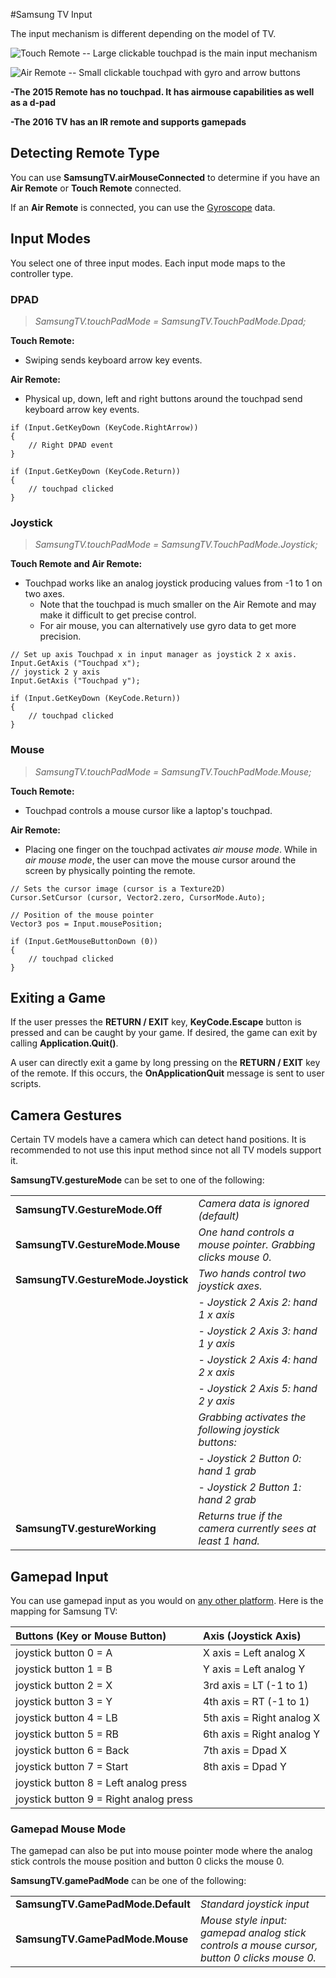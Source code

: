#Samsung TV Input

The input mechanism is different depending on the model of TV.

![Touch Remote -- Large clickable touchpad is the main input mechanism](../uploads/Main/samsungtv-remote2013.jpg)

![Air Remote -- Small clickable touchpad with gyro and arrow buttons](../uploads/Main/samsungtv-remote2014.jpg)

**-The 2015 Remote has no touchpad. It has airmouse capabilities as well as a d-pad**

**-The 2016 TV has an IR remote and supports gamepads**

## Detecting Remote Type

You can use **SamsungTV.airMouseConnected** to determine if you have an **Air Remote** or **Touch Remote** connected.

If an **Air Remote** is connected, you can use the [Gyroscope](ScriptRef:Gyroscope.html) data.

## Input Modes

You select one of three input modes.  Each input mode maps to the controller type.

### DPAD
> _SamsungTV.touchPadMode = SamsungTV.TouchPadMode.Dpad;_

**Touch Remote:**

 * Swiping sends keyboard arrow key events.

**Air Remote:**

 * Physical up, down, left and right buttons around the touchpad send keyboard arrow key events.

```
if (Input.GetKeyDown (KeyCode.RightArrow))
{
    // Right DPAD event
}

if (Input.GetKeyDown (KeyCode.Return))
{
    // touchpad clicked
}
```

### Joystick
> _SamsungTV.touchPadMode = SamsungTV.TouchPadMode.Joystick;_

**Touch Remote and Air Remote:**

 * Touchpad works like an analog joystick producing values from -1 to 1 on two axes.
   * Note that the touchpad is much smaller on the Air Remote and may make it difficult to get precise control.
   * For air mouse, you can alternatively use gyro data to get more precision.

```
// Set up axis Touchpad x in input manager as joystick 2 x axis.
Input.GetAxis ("Touchpad x");
// joystick 2 y axis
Input.GetAxis ("Touchpad y");

if (Input.GetKeyDown (KeyCode.Return))
{
    // touchpad clicked
}
```

### Mouse
> _SamsungTV.touchPadMode = SamsungTV.TouchPadMode.Mouse;_

**Touch Remote:**

 * Touchpad controls a mouse cursor like a laptop's touchpad.

**Air Remote:**

 * Placing one finger on the touchpad activates _air mouse mode_.  While in _air mouse mode_, the user can move the mouse cursor around the screen by physically pointing the remote.

```
// Sets the cursor image (cursor is a Texture2D)
Cursor.SetCursor (cursor, Vector2.zero, CursorMode.Auto); 

// Position of the mouse pointer
Vector3 pos = Input.mousePosition;

if (Input.GetMouseButtonDown (0))
{
    // touchpad clicked
}
```

## Exiting a Game

If the user presses the **RETURN / EXIT** key, **KeyCode.Escape** button is pressed and can be caught by your game.  If desired, the game can exit by calling **Application.Quit()**.

A user can directly exit a game by long pressing on the **RETURN / EXIT** key of the remote.  If this occurs, the **OnApplicationQuit** message is sent to user scripts.

## Camera Gestures

Certain TV models have a camera which can detect hand positions.  It is recommended to not use this input method since not all TV models support it.

**SamsungTV.gestureMode** can be set to one of the following:

| | |
|:---|:---|
| **SamsungTV.GestureMode.Off** | _Camera data is ignored (default)_ |
| **SamsungTV.GestureMode.Mouse** | _One hand controls a mouse pointer.  Grabbing clicks mouse 0._ |
| **SamsungTV.GestureMode.Joystick** | _Two hands control two joystick axes._ |
| | - _Joystick 2 Axis 2:  hand 1 x axis_ |
| | - _Joystick 2 Axis 3:  hand 1 y axis_ |
| | - _Joystick 2 Axis 4:  hand 2 x axis_ |
| | - _Joystick 2 Axis 5:  hand 2 y axis_ |
| | _Grabbing activates the following joystick buttons:_ |
| | - _Joystick 2 Button 0:  hand 1 grab_ |
| | - _Joystick 2 Button 1:  hand 2 grab_ |
| **SamsungTV.gestureWorking** | _Returns true if the camera currently sees at least 1 hand._ |

## Gamepad Input

You can use gamepad input as you would on [any other platform](ScriptRef:Input.html). Here is the mapping for Samsung TV:

| **Buttons (Key or Mouse Button)**	| **Axis (Joystick Axis)** |
|:---|:---|
| joystick button 0 = A	| X axis = Left analog X |
| joystick button 1 = B	| Y axis = Left analog Y |
| joystick button 2 = X	| 3rd axis = LT (-1 to 1) |
| joystick button 3 = Y	| 4th axis = RT (-1 to 1) |
| joystick button 4 = LB | 5th axis = Right analog X |
| joystick button 5 = RB | 6th axis = Right analog Y |
| joystick button 6 = Back | 7th axis = Dpad X |
| joystick button 7 = Start | 8th axis = Dpad Y |
| joystick button 8 = Left analog press | |
| joystick button 9 = Right analog press | |

### Gamepad Mouse Mode

The gamepad can also be put into mouse pointer mode where the analog stick controls the mouse position and button 0 clicks the mouse 0.

**SamsungTV.gamePadMode** can be one of the following:

| | |
|:---|:---|
| **SamsungTV.GamePadMode.Default** | _Standard joystick input_ |
| **SamsungTV.GamePadMode.Mouse** | _Mouse style input: gamepad analog stick controls a mouse cursor, button 0 clicks mouse 0._ |

